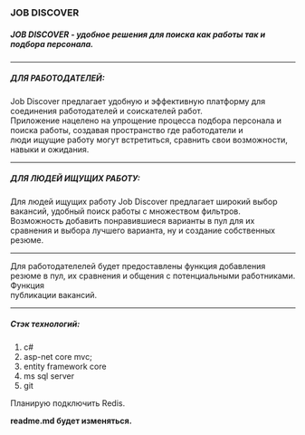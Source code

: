 ### JOB DISCOVER

##### JOB DISCOVER - удобное решения для поиска как работы так и подбора персонала.

---

##### ДЛЯ РАБОТОДАТЕЛЕЙ:
Job Discover предлагает удобную и эффективную платформу для соединения работодателей и соискателей работ.  
Приложение нацелено на упрощение процесса подбора персонала и поиска работы, создавая пространство где работодатели и  
люди ищущие работу могут встретиться, сравнить свои возможности, навыки и ожидания.

----

##### ДЛЯ ЛЮДЕЙ ИЩУЩИХ РАБОТУ:
Для людей ищущих работу Job Discover предлагает широкий выбор вакансий, удобный поиск работы с множеством фильтров.  
Возможность добавить понравившиеся варианты в пул для их сравнения и выбора лучшего варианта, ну и создание собственных резюме.

---

Для работодателелей будет предоставлены функция добавления резюме в пул, их сравнения и общения с потенциальными работниками. Функция  
публикации вакансий.

---

##### Стэк технологий:

1. c#
2. asp-net core mvc;
3. entity framework core
4. ms sql server
5. git

Планирую подключить Redis.

**readme.md будет изменяться.**